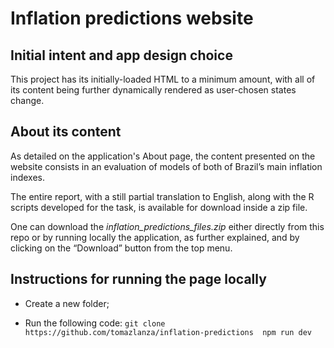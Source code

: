 
# Inflation predictions website

## Initial intent and app design choice

This project has its initially-loaded HTML to a minimum amount, with all of its content being further dynamically rendered as user-chosen states change.

## About its content

As detailed on the application's About page, the content presented on the website consists in an evaluation of models of both of Brazil’s main inflation indexes. 

The entire report, with a still partial translation to English, along with the R scripts developed for the task, is available for download inside a zip file.

One can download the *inflation_predictions_files.zip* either directly from this repo or by running locally the application, as further explained, and by clicking on the “Download” button from the top menu.

## Instructions for running the page locally

* Create a new folder;

* Run the following code:
  ``` git clone https://github.com/tomazlanza/inflation-predictions  npm run dev ```

